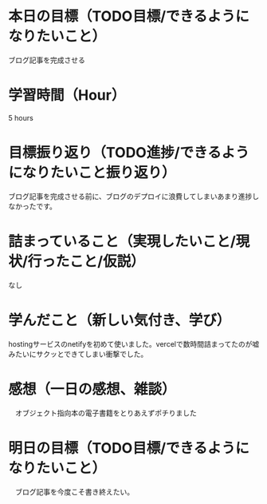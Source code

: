 # 本日の目標（TODO目標/できるようになりたいこと）
 ブログ記事を完成させる
# 学習時間（Hour）
 5 hours
# 目標振り返り（TODO進捗/できるようになりたいこと振り返り）
 ブログ記事を完成させる前に、ブログのデプロイに浪費してしまいあまり進捗しなかったです。
# 詰まっていること（実現したいこと/現状/行ったこと/仮説）
  なし
# 学んだこと（新しい気付き、学び）
  hostingサービスのnetifyを初めて使いました。vercelで数時間詰まってたのが嘘みたいにサクッとできてしまい衝撃でした。
# 感想（一日の感想、雑談）
　オブジェクト指向本の電子書籍をとりあえずポチりました
# 明日の目標（TODO目標/できるようになりたいこと）
　ブログ記事を今度こそ書き終えたい。
